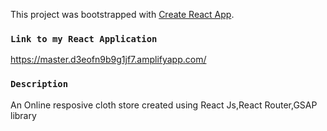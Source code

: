This project was bootstrapped with [Create React App](https://github.com/facebook/create-react-app).



### `Link to my React Application`
https://master.d3eofn9b9g1jf7.amplifyapp.com/

### `Description`

An Online resposive cloth store created using React Js,React Router,GSAP library
